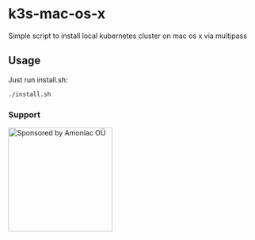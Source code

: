 # k3s-mac-os-x

Simple script to install local kubernetes cluster on mac os x via multipass

## Usage

Just run install.sh:

```sh
./install.sh
```

### Support

<a href="https://amoniac.eu" target="_blank"><img src="https://github.com/amoniacou/k3s-mac-os-x/blob/master/synthesized_by_amoniac.png?raw=true" alt="Sponsored by Amoniac OÜ" width="210"/></a>
